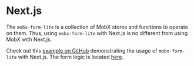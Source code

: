 # Next.js

The `mobx-form-lite` is a collection of MobX stores and functions to operate on them. Thus, using `mobx-form-lite` with Next.js is no different from using MobX with Next.js.

Check out this [example on GitHub](https://github.com/kubk/mobx-form-lite/tree/main/playground-next) demonstrating the usage of `mobx-form-lite` with Next.js. The form logic is located [here](https://github.com/kubk/mobx-form-lite/blob/main/playground-next/src/pages/index.tsx).
